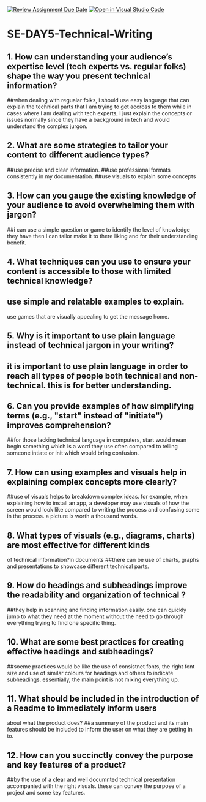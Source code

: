 [![Review Assignment Due Date](https://classroom.github.com/assets/deadline-readme-button-22041afd0340ce965d47ae6ef1cefeee28c7c493a6346c4f15d667ab976d596c.svg)](https://classroom.github.com/a/zsAR-pyY)
[![Open in Visual Studio Code](https://classroom.github.com/assets/open-in-vscode-2e0aaae1b6195c2367325f4f02e2d04e9abb55f0b24a779b69b11b9e10269abc.svg)](https://classroom.github.com/online_ide?assignment_repo_id=18477913&assignment_repo_type=AssignmentRepo)
# SE-DAY5-Technical-Writing
## 1. How can understanding your audience’s expertise level (tech experts vs. regular folks) shape the way you present technical information?
##when dealing with regualar folks, i should use easy language that can explain the technical parts that I am trying to get accross to them while in cases where I am dealing with tech experts, I just explain the concepts or issues normally since they have a background in tech and would understand the complex jurgon.
## 2. What are some strategies to tailor your content to different audience types?
##use precise and clear information.
##use professional formats consistently in my documentation.
##use visuals to explain some concepts
## 3. How can you gauge the existing knowledge of your audience to avoid overwhelming them with jargon?
##i can use a simple question or game to identify the level of knowledge they have then I can tailor make it to there liking and for their understanding benefit.
## 4. What techniques can you use to ensure your content is accessible to those with limited technical knowledge?
## use simple and relatable examples to explain.
use games that are visually appealing to get the message home.
## 5. Why is it important to use plain language instead of technical jargon in your writing?
## it is important to use plain language in order to reach all types of people both technical and non-technical. this is for better understanding.
## 6. Can you provide examples of how simplifying terms (e.g., "start" instead of "initiate") improves comprehension?
##for those lacking technical language in computers, start would mean begin something which is a word they use often compared to telling someone intiate or init which would bring confusion.
## 7. How can using examples and visuals help in explaining complex concepts more clearly?
##use of visuals helps to breakdown complex ideas. for example, when explaining how to install an app, a developer may use visuals of how the screen would look like compared to writing the process and confusing some in the process. a picture is worth a thousand words.
## 8. What types of visuals (e.g., diagrams, charts) are most effective for different kinds 
of technical information?in documents
##there can be use of charts, graphs and presentations to showcase different technical parts.
## 9. How do headings and subheadings improve the readability and organization of technical ?
##they help in scanning and finding information easily. one can quickly jump to what they need at the moment without the need to go through everything trying to find one specific thing.
## 10. What are some best practices for creating effective headings and subheadings?
##soeme practices would be like the use of consistnet fonts, the right font size and use of similar colours for headings and others to indicate subheadings. essentially, the main point is not mixing everything up. 
## 11. What should be included in the introduction of a Readme to immediately inform users 
about what the product does?
##a summary of the product and its main features should be included to inform the user on what they are getting in to.
## 12. How can you succinctly convey the purpose and key features of a product?
##by the use of a clear and well documnted technical presentation accompanied with the right visuals. these can convey the purpose of a project and some key features.  
